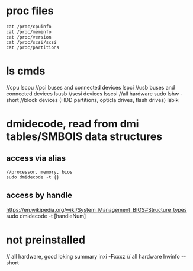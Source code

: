 # proc files
    cat /proc/cpuinfo
    cat /proc/meminfo 
    cat /proc/version
    cat /proc/scsi/scsi
    cat /proc/partitions

# ls cmds
//cpu
    lscpu
//pci buses and connected devices
    lspci
//usb buses and connected devices
    lsusb
//scsi devices
    lsscsi
//all hardware
    sudo lshw -short
//block devices (HDD partitions, opticla drives, flash drives)
    lsblk

# dmidecode, read from dmi tables/SMBOIS data structures 
## access via alias
    //processor, memory, bios
    sudo dmidecode -t {}
## access by handle
https://en.wikipedia.org/wiki/System_Management_BIOS#Structure_types
    sudo dmidecode -t [handleNum]


# not preinstalled
// all hardware, good loking summary 
    inxi -Fxxxz
// all hardware
    hwinfo --short
